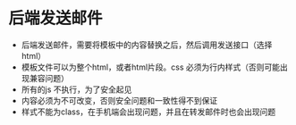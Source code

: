 # 后端发送邮件

* 后端发送邮件，需要将模板中的内容替换之后，然后调用发送接口（选择html）
* 模板文件可以为整个html，或者html片段。css 必须为行内样式（否则可能出现兼容问题）
* 所有的js 不执行，为了安全起见
* 内容必须为不可改变，否则安全问题和一致性得不到保证
* 样式不能为class，在手机端会出现问题，并且在转发邮件时也会出现问题